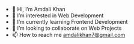 - 👋 Hi, I’m Amdali Khan
- 👀 I’m interested in Web Development
- 🌱 I’m currently learning Frontend Development
- 💞️ I’m looking to collaborate on Web Projects
- 📫 How to reach me amdalikhan7@gmail.com

<!---
Amdalikhan/Amdalikhan is a ✨ special ✨ repository because its `README.md` (this file) appears on your GitHub profile.
You can click the Preview link to take a look at your changes.
--->
